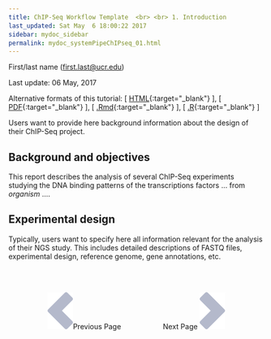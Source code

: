 ```yaml
---
title: ChIP-Seq Workflow Template  <br> <br> 1. Introduction
last_updated: Sat May  6 18:00:22 2017
sidebar: mydoc_sidebar
permalink: mydoc_systemPipeChIPseq_01.html
---
```

First/last name (first.last@ucr.edu)

Last update: 06 May, 2017 

Alternative formats of this tutorial:
[ [HTML](http://girke.bioinformatics.ucr.edu/GEN242/pages/mydoc/systemPipeChIPseq.html){:target="_blank"} ],
[ [PDF](http://girke.bioinformatics.ucr.edu/GEN242/pages/mydoc/systemPipeChIPseq.pdf){:target="_blank"} ],
[ [.Rmd](https://raw.githubusercontent.com/tgirke/GEN242/gh-pages/_vignettes/12_ChIPseqWorkflow/systemPipeChIPseq.Rmd){:target="_blank"} ],
[ [.R](https://raw.githubusercontent.com/tgirke/GEN242/gh-pages/_vignettes/12_ChIPseqWorkflow/systemPipeChIPseq.R){:target="_blank"} ]


Users want to provide here background information about the design of their ChIP-Seq project.

## Background and objectives

This report describes the analysis of several ChIP-Seq experiments
studying the DNA binding patterns of the transcriptions factors ... from
*organism* ....

## Experimental design

Typically, users want to specify here all information relevant for the
analysis of their NGS study. This includes detailed descriptions of
FASTQ files, experimental design, reference genome, gene annotations,
etc.

<br><br><center><a href="mydoc_systemPipeChIPseq_01.html"><img src="images/left_arrow.png" alt="Previous page."></a>Previous Page &nbsp; &nbsp; &nbsp; &nbsp; &nbsp; &nbsp; &nbsp; &nbsp; &nbsp; &nbsp; Next Page
<a href="mydoc_systemPipeChIPseq_02.html"><img src="images/right_arrow.png" alt="Next page."></a></center>

